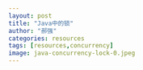 ```yaml
---
layout: post
title: "Java中的锁"
author: "郝强"
categories: resources
tags: [resources,concurrency]
image: java-concurrency-lock-0.jpeg
---
```


